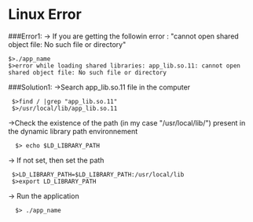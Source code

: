 # Linux Error

###Error1:
-> If you are getting the followin error : "cannot open shared object file: No such file or directory"
  ```shell
  $>./app_name
  $>error while loading shared libraries: app_lib.so.11: cannot open shared object file: No such file or directory
  ```

###Solution1:
->Search app_lib.so.11 file in the computer 
   ```shell
    $>find / |grep "app_lib.so.11"
    $>/usr/local/lib/app_lib.so.11
   ```
->Check the existence of the path (in my case "/usr/local/lib/") present in the dynamic library path environnement 
```shell
  $> echo $LD_LIBRARY_PATH
 ```
 -> If not set, then set the path 
 ```shell
  $>LD_LIBRARY_PATH=$LD_LIBRARY_PATH:/usr/local/lib
  $>export LD_LIBRARY_PATH
  ```
-> Run the application
```shell
  $> ./app_name
```
